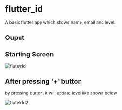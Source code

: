 # flutter_id
A basic flutter app which shows name, email and level.

## Ouput
## Starting Screen
![flutetrId](https://user-images.githubusercontent.com/57283918/127481475-266239f0-34f9-4026-a59e-12d5a01edf54.jpeg)

## After pressing '+' button
by pressing button, it will update level like shown below 

![flutetrId2](https://user-images.githubusercontent.com/57283918/127484004-866005c7-8a35-43d2-b07f-5062088544a6.jpeg)
